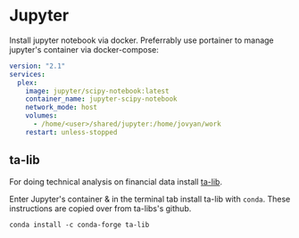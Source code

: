 # Jupyter

Install jupyter notebook via docker. Preferrably use portainer to manage jupyter's container via docker-compose:

```yaml
version: "2.1"
services:
  plex:
    image: jupyter/scipy-notebook:latest
    container_name: jupyter-scipy-notebook
    network_mode: host
    volumes:
      - /home/<user>/shared/jupyter:/home/jovyan/work
    restart: unless-stopped
```

## ta-lib

For doing technical analysis on financial data install [ta-lib](https://github.com/mrjbq7/ta-lib).

Enter Jupyter's container & in the terminal tab install ta-lib with `conda`.
These instructions are copied over from ta-libs's github.

```
conda install -c conda-forge ta-lib
```
